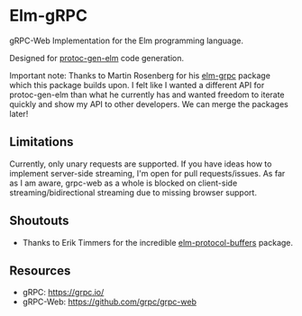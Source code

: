 # Elm-gRPC

gRPC-Web Implementation for the Elm programming language.

Designed for [protoc-gen-elm](https://github.com/andreasewering/protoc-gen-elm) code generation.

Important note: Thanks to Martin Rosenberg for his [elm-grpc](https://package.elm-lang.org/packages/rosenbergm/elm-grpc/latest/) package which this package builds upon. I felt like I wanted a different API for protoc-gen-elm than what he currently has and wanted freedom to iterate quickly and show my API to other developers.
We can merge the packages later!

## Limitations

Currently, only unary requests are supported.
If you have ideas how to implement server-side streaming, I'm open for pull requests/issues.
As far as I am aware, grpc-web as a whole is blocked on client-side streaming/bidirectional streaming due to missing browser support.

## Shoutouts

- Thanks to Erik Timmers for the incredible [elm-protocol-buffers](https://package.elm-lang.org/packages/eriktim/elm-protocol-buffers/latest/) package. 

## Resources

- gRPC: https://grpc.io/
- gRPC-Web: https://github.com/grpc/grpc-web